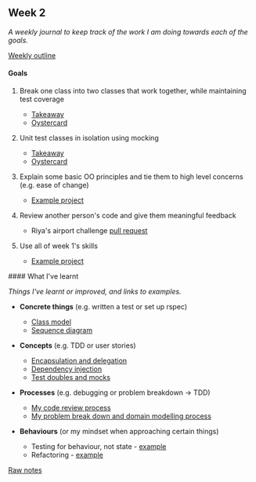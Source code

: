 ## Week 2

_A weekly journal to keep track of the work I am doing towards each of the goals._

[Weekly outline](https://github.com/makersacademy/course/blob/master/week_outlines.md/)


#### Goals

1. Break one class into two classes that work together, while maintaining test coverage
    - [Takeaway]()
    - [Oystercard]()

2. Unit test classes in isolation using mocking
    - [Takeaway]()
    - [Oystercard]()

3. Explain some basic OO principles and tie them to high level concerns (e.g. ease of change)
    - [Example project]()

4. Review another person's code and give them meaningful feedback
    - Riya's airport challenge [pull request](https://github.com/makersacademy/airport_challenge/pull/1346)

5. Use all of week 1's skills
    - [Example project]()


#### What I've learnt

_Things I've learnt or improved, and links to examples._

- **Concrete things** (e.g. written a test or set up rspec)
  - [Class model]()
  - [Sequence diagram]()

- **Concepts** (e.g. TDD or user stories)
  - [Encapsulation and delegation]()
  - [Dependency injection]()
  - [Test doubles and mocks]()

- **Processes** (e.g. debugging or problem breakdown -> TDD)
  - [My code review process]()
  - [My problem break down and domain modelling process]()

- **Behaviours** (or my mindset when approaching certain things)
  - Testing for behaviour, not state - [example]()
  - Refactoring - [example]()


[Raw notes](https://github.com/mattTea/Portfolio/blob/master/notes/week_2_raw_notes.md)
